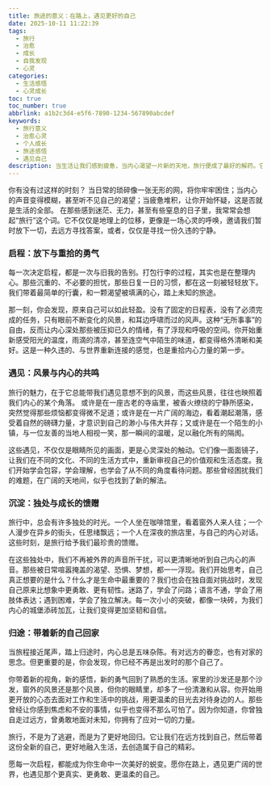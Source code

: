 ```yaml
---
title: 旅途的意义：在路上，遇见更好的自己
date: 2025-10-11 11:22:39
tags:
  - 旅行
  - 治愈
  - 成长
  - 自我发现
  - 心灵
categories:
  - 生活感悟
  - 心灵成长
toc: true
toc_number: true
abbrlink: a1b2c3d4-e5f6-7890-1234-567890abcdef
keywords:
  - 旅行意义
  - 治愈心灵
  - 个人成长
  - 旅途感悟
  - 遇见自己
description: 当生活让我们感到疲惫，当内心渴望一片新的天地，旅行便成了最好的解药。它不仅仅是身体的位移，更是心灵的远行，一次次在路上，我们卸下重负，重新认识世界，也重新找回那个更真实、更勇敢的自己。
---
```


你有没有过这样的时刻？
当日常的琐碎像一张无形的网，将你牢牢困住；当内心的声音变得模糊，甚至听不见自己的渴望；当疲惫堆积，让你开始怀疑，这是否就是生活的全部。
在那些感到迷茫、无力，甚至有些窒息的日子里，我常常会想起“旅行”这个词。它不仅仅是地理上的位移，更像是一场心灵的呼唤，邀请我们暂时放下一切，去远方寻找答案，或者，仅仅是寻找一份久违的宁静。

### 启程：放下与重拾的勇气

每一次决定启程，都是一次与旧我的告别。打包行李的过程，其实也是在整理内心。那些沉重的、不必要的担忧，那些日复一日的习惯，都在这一刻被轻轻放下。我们带着最简单的行囊，和一颗渴望被填满的心，踏上未知的旅途。

那一刻，你会发现，原来自己可以如此轻盈。没有了固定的日程表，没有了必须完成的任务，只有眼前不断变化的风景，和耳边呼啸而过的风声。这种“无所事事”的自由，反而让内心深处那些被压抑已久的情绪，有了浮现和呼吸的空间。你开始重新感受阳光的温度，雨滴的清凉，甚至连空气中陌生的味道，都变得格外清晰和美好。这是一种久违的、与世界重新连接的感觉，也是重拾内心力量的第一步。

### 遇见：风景与内心的共鸣

旅行的魅力，在于它总能带我们遇见意想不到的风景，而这些风景，往往也映照着我们内心的某个角落。
或许是在一座古老的寺庙里，被香火缭绕的宁静所感染，突然觉得那些烦恼都变得微不足道；或许是在一片广阔的海边，看着潮起潮落，感受着自然的磅礴力量，才意识到自己的渺小与伟大并存；又或许是在一个陌生的小镇，与一位友善的当地人相视一笑，那一瞬间的温暖，足以融化所有的隔阂。

这些遇见，不仅仅是眼睛所见的画面，更是心灵深处的触动。它们像一面面镜子，让我们在不同的文化、不同的生活方式中，重新审视自己的价值观和生活态度。我们开始学会包容，学会理解，也学会了从不同的角度看待问题。那些曾经困扰我们的难题，在广阔的天地间，似乎也找到了新的解法。

### 沉淀：独处与成长的馈赠

旅行中，总会有许多独处的时光。一个人坐在咖啡馆里，看着窗外人来人往；一个人漫步在异乡的街头，任思绪飘远；一个人在深夜的旅店里，与自己的内心对话。这些时刻，是旅行给予我们最珍贵的馈赠。

在这些独处中，我们不再被外界的声音所干扰，可以更清晰地听到自己内心的声音。那些被日常喧嚣掩盖的渴望、恐惧、梦想，都一一浮现。我们开始思考，自己真正想要的是什么？什么才是生命中最重要的？我们也会在独自面对挑战时，发现自己原来比想象中更勇敢、更有韧性。迷路了，学会了问路；语言不通，学会了用肢体表达；遇到困难，学会了独立解决。每一次小小的突破，都像一块砖，为我们内心的城堡添砖加瓦，让我们变得更加坚韧和自信。

### 归途：带着新的自己回家

当旅程接近尾声，踏上归途时，内心总是五味杂陈。有对远方的眷恋，也有对家的思念。但更重要的是，你会发现，你已经不再是出发时的那个自己了。

你带着新的视角，新的感悟，新的勇气回到了熟悉的生活。家里的沙发还是那个沙发，窗外的风景还是那个风景，但你的眼睛里，却多了一份清澈和从容。你开始用更开放的心态去面对工作和生活中的挑战，用更温柔的目光去对待身边的人。那些曾经让你感到焦虑和不安的事情，似乎也变得不那么可怕了。因为你知道，你曾独自走过远方，曾勇敢地面对未知，你拥有了应对一切的力量。

旅行，不是为了逃避，而是为了更好地回归。它让我们在远方找到自己，然后带着这份全新的自己，更好地融入生活，去创造属于自己的精彩。

愿每一次启程，都能成为你生命中一次美好的蜕变。愿你在路上，遇见更广阔的世界，也遇见那个更真实、更勇敢、更温柔的自己。
